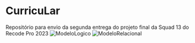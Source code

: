 # CurricuLar
Repositório para envio da segunda entrega do projeto final da Squad 13 do Recode Pro 2023
![ModeloLogico](https://github.com/Squad13recodepro2023/CurricuLar_SegundaEntrega/assets/151201483/33626a3d-68ef-45d3-abe4-c57fe5c99782)
![ModeloRelacional](https://github.com/Squad13recodepro2023/CurricuLar_SegundaEntrega/assets/151201483/0273bc3e-3c2e-47fb-b06c-80e68a7d8e0d)
